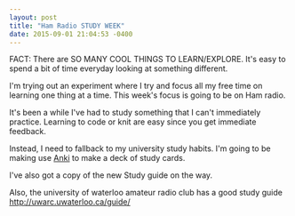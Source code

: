 ```yaml
---
layout: post
title: "Ham Radio STUDY WEEK"
date: 2015-09-01 21:04:53 -0400
---
```


FACT: There are SO MANY COOL THINGS TO LEARN/EXPLORE.
It's easy to spend a bit of time everyday looking at something different.

I'm trying out an experiment where I try and focus all my free time on learning one thing at a time.
This week's focus is going to be on Ham radio.

It's been a while I've had to study something that I can't immediately practice.
Learning to code or knit are easy since you get immediate feedback.

Instead, I need to fallback to my university study habits.
I'm going to be making use [Anki](https://ankiweb.net/shared/info/949548458) to make a deck of study cards.

I've also got a copy of the new Study guide on the way.

Also, the university of waterloo amateur radio club has a good study guide http://uwarc.uwaterloo.ca/guide/
